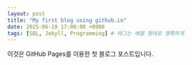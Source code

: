 ```yaml
---
layout: post
title: "My first blog using github.io"
date: 2025-06-18 17:00:00 +0900
tags: [SQL, Jekyll, Programming] # 태그는 배열 형태로 명확하게
---
```


이것은 GitHub Pages를 이용한 첫 블로그 포스트입니다.
